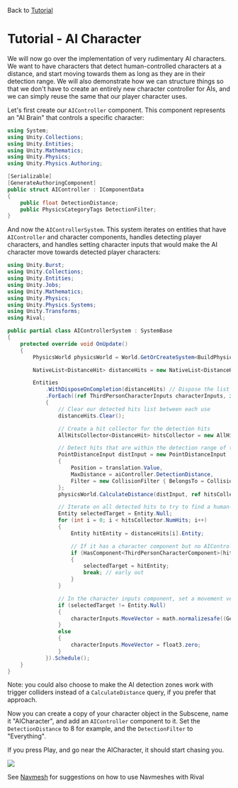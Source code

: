 
Back to [Tutorial](../tutorial.md)

# Tutorial - AI Character

We will now go over the implementation of very rudimentary AI characters. We want to have characters that detect human-controlled characters at a distance, and start moving towards them as long as they are in their detection range. We will also demonstrate how we can structure things so that we don't have to create an entirely new character controller for AIs, and we can simply reuse the same that our player character uses.

Let's first create our `AIController` component. This component represents an "AI Brain" that controls a specific character:
```cs
using System;
using Unity.Collections;
using Unity.Entities;
using Unity.Mathematics;
using Unity.Physics;
using Unity.Physics.Authoring;

[Serializable]
[GenerateAuthoringComponent]
public struct AIController : IComponentData
{
    public float DetectionDistance;
    public PhysicsCategoryTags DetectionFilter;
}
```

And now the `AIControllerSystem`. This system iterates on entities that have `AIController` and character components, handles detecting player characters, and handles setting character inputs that would make the AI character move towards detected player characters:
```cs
using Unity.Burst;
using Unity.Collections;
using Unity.Entities;
using Unity.Jobs;
using Unity.Mathematics;
using Unity.Physics;
using Unity.Physics.Systems;
using Unity.Transforms;
using Rival;

public partial class AIControllerSystem : SystemBase
{
    protected override void OnUpdate()
    {
        PhysicsWorld physicsWorld = World.GetOrCreateSystem<BuildPhysicsWorld>().PhysicsWorld;

        NativeList<DistanceHit> distanceHits = new NativeList<DistanceHit>(Allocator.TempJob);

        Entities
            .WithDisposeOnCompletion(distanceHits) // Dispose the list when the job is done
            .ForEach((ref ThirdPersonCharacterInputs characterInputs, in AIController aiController, in ThirdPersonCharacterComponent character, in Translation translation) =>
            {
                // Clear our detected hits list between each use
                distanceHits.Clear();

                // Create a hit collector for the detection hits
                AllHitsCollector<DistanceHit> hitsCollector = new AllHitsCollector<DistanceHit>(aiController.DetectionDistance, ref distanceHits);

                // Detect hits that are within the detection range of the AI character
                PointDistanceInput distInput = new PointDistanceInput
                {
                    Position = translation.Value,
                    MaxDistance = aiController.DetectionDistance,
                    Filter = new CollisionFilter { BelongsTo = CollisionFilter.Default.BelongsTo, CollidesWith = aiController.DetectionFilter.Value },
                };
                physicsWorld.CalculateDistance(distInput, ref hitsCollector);

                // Iterate on all detected hits to try to find a human-controlled character...
                Entity selectedTarget = Entity.Null;
                for (int i = 0; i < hitsCollector.NumHits; i++)
                {
                    Entity hitEntity = distanceHits[i].Entity;

                    // If it has a character component but no AIController component, that means it's a human player character
                    if (HasComponent<ThirdPersonCharacterComponent>(hitEntity) && !HasComponent<AIController>(hitEntity))
                    {
                        selectedTarget = hitEntity;
                        break; // early out
                    }
                }

                // In the character inputs component, set a movement vector that will make the ai character move towards the selected target
                if (selectedTarget != Entity.Null)
                {
                    characterInputs.MoveVector = math.normalizesafe((GetComponent<Translation>(selectedTarget).Value - translation.Value));
                }
                else
                {
                    characterInputs.MoveVector = float3.zero;
                }
            }).Schedule();
    }
}
```

Note: you could also choose to make the AI detection zones work with trigger colliders instead of a `CalculateDistance` query, if you prefer that approach.

Now you can create a copy of your character object in the Subscene, name it "AICharacter", and add an `AIController` component to it. Set the `DetectionDistance` to 8 for example, and the `DetectionFilter` to "Everything". 

If you press Play, and go near the AICharacter, it should start chasing you.

![](../Images/tutorial_ai.gif)

See [Navmesh](../How_To/navmesh.md) for suggestions on how to use Navmeshes with Rival